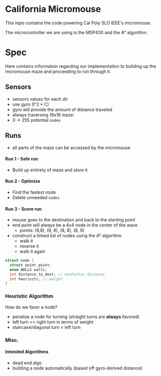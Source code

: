 # California Micromouse
This repo contains the code powering Cal Poly SLO IEEE's micromouse.

The microcontroller we are using is the MSP430 and the A\* algorithm.

# Spec
Here contains informatoin regarding our implementation to building up the
micromouse maze and proceeding to run through it.

## Sensors
* sensors values for each dir
* use gyro (I^2 * C)
* gyro will provide the amount of distance traveled
* always traversing 16x16 maze:
* 0 -> 255 potential `nodes`

## Runs
* all parts of the maze can be accessed by the micromouse

#### Run 1 - Safe run
* Build up entirety of maze and store it

#### Run 2 - Optimize
* Find the fastest route
* Delete unneeded `nodes`

#### Run 3 - Score run
* mouse goes to the destination and back to the starting point
* end point will always be a 4x4 node in the center of the wave
    * points: (9,8), (9, 9), (8, 8), (8, 9)
* construct a linked list of nodes using the A\* algorithm
  * walk it
  * reverse it
  * walk it again


```C
struct node {
  struct point point;
  enum WALLS walls;
  int distance_to_dest; // manhattan distance
  int heurisitc; // weight
}
```

### Heuristic Algorithm
How do we favor a node?

* penalize a node for turning (straight turns are **always** favored)
* left turn == right turn in terms of weight
* staircase/diagonal turn < left turn

### Misc.
#### Intended Algorithms
* dead end algo
* building a node automatically (based off gyro-derived distance)
